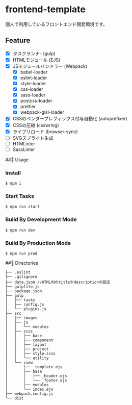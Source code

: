 # frontend-template
個人で利用しているフロントエンド開発環境です。

## Feature
- [x] タスクランナ- (gulp)
- [x] HTMLモジュール (EJS)
- [x] JSモジュールバンドラー (Webpack)
    - [x] babel-loader
    - [x] eslint-loader
    - [x] style-loader
    - [x] css-loader
    - [x] sass-loader
    - [x] postcss-loader
    - [x] prettier
    - [x] webpack-glsl-loader
- [x] CSSのベンダープレフィックス付与自動化 (autoprefixer)
- [x] CSSの圧縮 (csswring)
- [x] ライブリロード (browser-sync)
- [ ] SVGスプライト生成
- [ ] HTMLinter
- [ ] SassLinter

## Usage

### Install
```
$ npm i
```

### Start Tasks
```
$ npm run start
```

### Build By Development Mode
```
$ npm run dev
```

### Build By Production Mode
```
$ npm run prod
```

## Directories
```
├── .eslint
├── .gitignore
├── data.json //HTML内のtitleやdescriptionの設定
├── gulpfile.js
├── package.json
├── gulp
│   ├── tasks
│   ├── config.js
│   └── plugins.js
├── src
│   ├── images
│   ├── js
│   │   └── modules
│   ├── scss
│   │   ├── base
│   │   ├── component
│   │   ├── layout
│   │   ├── project
│   │   ├── style.scss
│   │   └── utility
│   └── view
│       ├── _template.ejs
│       ├── base
│       │   ├── _header.ejs
│       │   └── _footer.ejs
│       ├── modules
│       └── index.ejs
├── webpack.config.js
└── dist
```